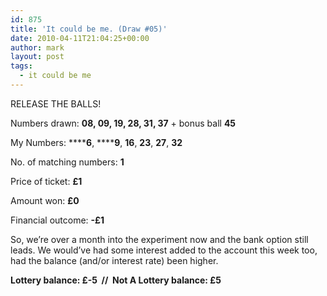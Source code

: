 ```yaml
---
id: 875
title: 'It could be me. (Draw #05)'
date: 2010-04-11T21:04:25+00:00
author: mark
layout: post
tags:
  - it could be me
---
```

RELEASE THE BALLS!

Numbers drawn: **08, 09, 19, 28, 31, 37** + bonus ball **45**

My Numbers: ******6**, ******9**, **16**, **23**, **27**, **32**

No. of matching numbers: **1**

Price of ticket: **£1**

Amount won: **£0**

Financial outcome: **-£1**

So, we&#8217;re over a month into the experiment now and the bank option still leads. We would&#8217;ve had some interest added to the account this week too, had the balance (and/or interest rate) been higher.

**Lottery balance: £-5  //  Not A Lottery balance: £5**